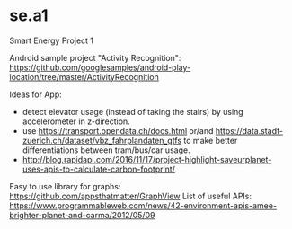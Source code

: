 # se.a1
Smart Energy Project 1

Android sample project "Activity Recognition": https://github.com/googlesamples/android-play-location/tree/master/ActivityRecognition


Ideas for App:
- detect elevator usage (instead of taking the stairs) by using accelerometer in z-direction.
- use https://transport.opendata.ch/docs.html or/and https://data.stadt-zuerich.ch/dataset/vbz_fahrplandaten_gtfs to make better differentiations between tram/bus/car usage.
- http://blog.rapidapi.com/2016/11/17/project-highlight-saveurplanet-uses-apis-to-calculate-carbon-footprint/

Easy to use library for graphs:
https://github.com/appsthatmatter/GraphView
List of useful APIs: https://www.programmableweb.com/news/42-environment-apis-amee-brighter-planet-and-carma/2012/05/09
